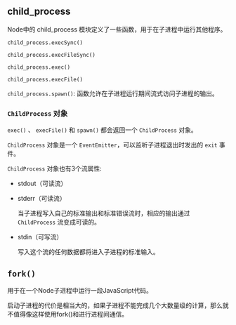 ## child_process

Node中的 child_process 模块定义了一些函数，用于在子进程中运行其他程序。

`child_process.execSync()`

`child_process.execFileSync()`

`child_process.exec()`

`child_process.execFile()`

`child_process.spawn()`: 函数允许在子进程运行期间流式访问子进程的输出。

### `ChildProcess` 对象

`exec()` 、 `execFile()` 和 `spawn()` 都会返回一个 `ChildProcess` 对象。

`ChildProcess` 对象是一个 `EventEmitter`，可以监听子进程退出时发出的 `exit` 事件。

`ChildProcess` 对象也有3个流属性:

- stdout（可读流）
- stderr（可读流）

  当子进程写入自己的标准输出和标准错误流时，相应的输出通过 `ChildProcess` 流变成可读的。

- stdin（可写流）

  写入这个流的任何数据都将进入子进程的标准输入。

## `fork()`

用于在一个Node子进程中运行一段JavaScript代码。

启动子进程的代价是相当大的，如果子进程不能完成几个大数量级的计算，那么就不值得像这样使用fork()和进行进程间通信。

